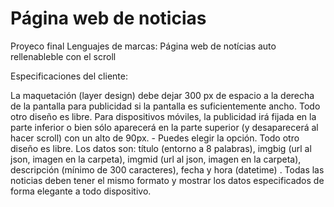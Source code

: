 # Página web de noticias
Proyeco final Lenguajes de marcas: Página web de notícias auto rellenableble con el scroll

Especificaciones del cliente:

La maquetación (layer design) debe dejar 300 px de espacio a la derecha de la pantalla para publicidad si la pantalla es suficientemente ancho. Todo otro diseño es libre.
Para dispositivos móviles, la publicidad irá fijada en la parte inferior o bien sólo aparecerá en la parte superior (y desaparecerá al hacer scroll) con un alto de 90px. - Puedes elegir la opción. Todo otro diseño es libre.
Los datos son: título (entorno a 8 palabras), imgbig (url al json, imagen en la carpeta), imgmid (url al json, imagen en la carpeta), descripción (mínimo de 300 caracteres), fecha y hora (datetime) .
Todas las noticias deben tener el mismo formato y mostrar los datos especificados de forma elegante a todo dispositivo.
